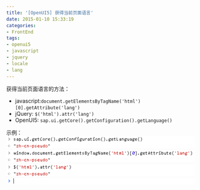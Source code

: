 ```yaml
---
title: '[OpenUI5] 获得当前页面语言'
date: 2015-01-10 15:33:19
categories: 
- FrontEnd
tags: 
- openui5
- javascript
- jquery
- locale
- lang
---
```

获得当前页面语言的方法：

- javascript:`document.getElementsByTagName('html')[0].getAttribute('lang')`
- jQuery: `$('html').attr('lang')`
- OpenUI5: `sap.ui.getCore().getConfiguration().getLanguage()`

示例：
![[OpenUI5] 获得当前页面语言](/images/2015/1/0026uWfMgy72bz31qj18b.png)